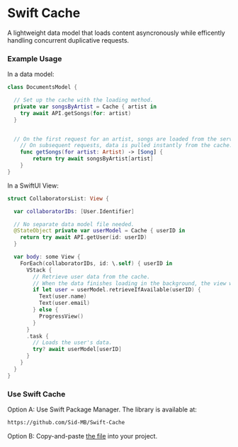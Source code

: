 # Swift Cache
A lightweight data model that loads content asyncronously while efficently handling concurrent duplicative requests.

### Example Usage

In a data model:
```swift
class DocumentsModel {

  // Set up the cache with the loading method.
  private var songsByArtist = Cache { artist in
    try await API.getSongs(for: artist)
  }


  // On the first request for an artist, songs are loaded from the server.
	// On subsequent requests, data is pulled instantly from the cache.
	func getSongs(for artist: Artist) -> [Song] {
		return try await songsByArtist[artist]
	}
}
```

In a SwiftUI View:
```swift
struct CollaboratorsList: View {

  var collaboratorIDs: [User.Identifier]

  // No separate data model file needed.
  @StateObject private var userModel = Cache { userID in
    return try await API.getUser(id: userID)
  }

  var body: some View {
    ForEach(collaboratorIDs, id: \.self) { userID in
      VStack {
        // Retrieve user data from the cache.
        // When the data finishes loading in the background, the view will automatically update.
        if let user = userModel.retrieveIfAvailable(userID) {
          Text(user.name)
          Text(user.email)
        } else {
          ProgressView()
        }
      }
      .task {
        // Loads the user's data.
        try? await userModel[userID]
      }
    }
  }
}

```

### Use Swift Cache
Option A: Use Swift Package Manager. The library is available at:

```md
https://github.com/Sid-MB/Swift-Cache
```

Option B: Copy-and-paste [the file](https://github.com/Sid-MB/Swift-Cache/raw/main/Sources/Cache/Cache.swift) into your project.
